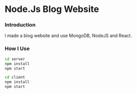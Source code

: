 # Node.Js Blog Website

### Introduction
I made a blog website and use MongoDB, NodeJS and React.

### How I Use
````bash
cd server
npm install
npm start

cd client
npm install
npm start
````
